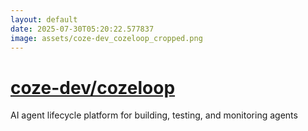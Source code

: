 ```yaml
---
layout: default
date: 2025-07-30T05:20:22.577837
image: assets/coze-dev_cozeloop_cropped.png
---
```


# [coze-dev/cozeloop](https://github.com/coze-dev/cozeloop)

AI agent lifecycle platform for building, testing, and monitoring agents
